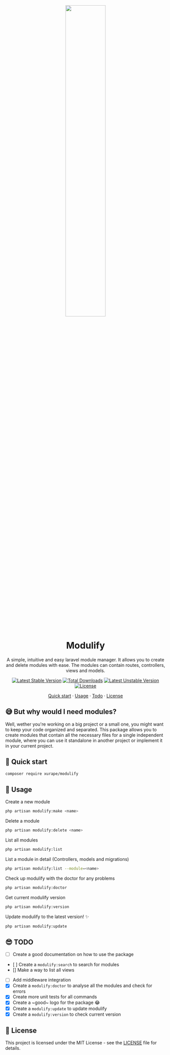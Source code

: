 <div align="center">
<img src="https://i.ibb.co/yXxQtsx/logo-original-big-cut.png" width="50%" />

# Modulify
A simple, intuitive and easy laravel module manager. It allows you to create and delete modules with ease. The modules can contain routes, controllers, views and models.

[![Latest Stable Version](https://poser.pugx.org/xurape/modulify/v)](//packagist.org/packages/xurape/modulify) [![Total Downloads](https://poser.pugx.org/xurape/modulify/downloads)](//packagist.org/packages/xurape/modulify) [![Latest Unstable Version](https://poser.pugx.org/xurape/modulify/v/unstable)](//packagist.org/packages/xurape/modulify) [![License](https://poser.pugx.org/xurape/modulify/license)](//packagist.org/packages/xurape/modulify)

[Quick start](#-quick-start) · [Usage](#-usage) · [Todo](#-todo) · [License](#-license)
</div>

## 😅 But why would I need modules?

Well, wether you're working on a big project or a small one, you might want to keep your code organized and separated. This package allows you to create modules that contain all the necessary files for a single independent module, where you can use it standalone in another project or implement it in your current project.

## 🫡 Quick start
```bash
composer require xurape/modulify
```

## 🤔 Usage
Create a new module
```bash
php artisan modulify:make <name>
```

Delete a module
```bash
php artisan modulify:delete <name>
```

List all modules
```bash
php artisan modulify:list
```

List a module in detail (Controllers, models and migrations)
```bash
php artisan modulify:list --module=<name>
```

Check up modulify with the doctor for any problems 
```bash
php artisan modulify:doctor
```

Get current modulify version
```bash
php artisan modulify:version
```

Update modulify to the latest version! ✨
```bash
php artisan modulify:update
```

## 😎 TODO
- [ ] Create a good documentation on how to use the package
- [ ] Create a `modulify:search` to search for modules
- [] Make a way to list all views
- [ ] Add middleware integration
- [X] Create a `modulify:doctor` to analyse all the modules and check for errors
- [X] Create more unit tests for all commands
- [X] Create a ~good~ logo for the package 😂
- [X] Create a `modulify:update` to update modulify
- [X] Create a `modulify:version` to check current version

## 📝 License
This project is licensed under the MIT License - see the [LICENSE](LICENSE) file for details.
